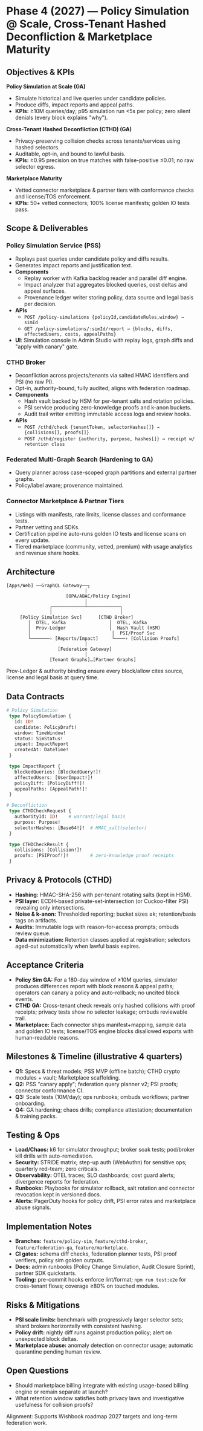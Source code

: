 # Phase 4 (2027) — Policy Simulation @ Scale, Cross-Tenant Hashed Deconfliction & Marketplace Maturity

## Objectives & KPIs

**Policy Simulation at Scale (GA)**
- Simulate historical and live queries under candidate policies.
- Produce diffs, impact reports and appeal paths.
- **KPIs:** ≥10M queries/day; p95 simulation run <5s per policy; zero silent denials (every block explains "why").

**Cross-Tenant Hashed Deconfliction (CTHD) (GA)**
- Privacy-preserving collision checks across tenants/services using hashed selectors.
- Auditable, opt-in, and bound to lawful basis.
- **KPIs:** ≥0.95 precision on true matches with false-positive ≤0.01; no raw selector egress.

**Marketplace Maturity**
- Vetted connector marketplace & partner tiers with conformance checks and license/TOS enforcement.
- **KPIs:** 50+ vetted connectors; 100% license manifests; golden IO tests pass.

## Scope & Deliverables

### Policy Simulation Service (PSS)
- Replays past queries under candidate policy and diffs results.
- Generates impact reports and justification text.
- **Components**
  - Replay worker with Kafka backlog reader and parallel diff engine.
  - Impact analyzer that aggregates blocked queries, cost deltas and appeal surfaces.
  - Provenance ledger writer storing policy, data source and legal basis per decision.
- **APIs**
  - `POST /policy-simulations {policyId,candidateRules,window} → simId`
  - `GET /policy-simulations/:simId/report → {blocks, diffs, affectedUsers, costs, appealPaths}`
- **UI**: Simulation console in Admin Studio with replay logs, graph diffs and "apply with canary" gate.

### CTHD Broker
- Deconfliction across projects/tenants via salted HMAC identifiers and PSI (no raw PI).
- Opt-in, authority-bound, fully audited; aligns with federation roadmap.
- **Components**
  - Hash vault backed by HSM for per-tenant salts and rotation policies.
  - PSI service producing zero-knowledge proofs and k-anon buckets.
  - Audit trail writer emitting immutable access logs and review hooks.
- **APIs**
  - `POST /cthd/check {tenantToken, selectorHashes[]} → {collisions[], proofs[]}`
  - `POST /cthd/register {authority, purpose, hashes[]} → receipt w/ retention class`

### Federated Multi-Graph Search (Hardening to GA)
- Query planner across case-scoped graph partitions and external partner graphs.
- Policy/label aware; provenance maintained.

### Connector Marketplace & Partner Tiers
- Listings with manifests, rate limits, license classes and conformance tests.
- Partner vetting and SDKs.
- Certification pipeline auto-runs golden IO tests and license scans on every update.
- Tiered marketplace (community, vetted, premium) with usage analytics and revenue share hooks.

## Architecture
```
[Apps/Web] ──GraphQL Gateway──┐
                             │
                      [OPA/ABAC/Policy Engine]
                             │
                ┌────────────┴────────────┐
                │                         │
     [Policy Simulation Svc]      [CTHD Broker]
        │  OTEL, Kafka                │  OTEL, Kafka
        │  Prov-Ledger                │  Hash Vault (HSM)
        │                              │  PSI/Proof Svc
        └───────› [Reports/Impact]     └────› [Collision Proofs]
                             │
                   [Federation Gateway]
                             │
                [Tenant Graphs]…[Partner Graphs]
```
Prov-Ledger & authority binding ensure every block/allow cites source, license and legal basis at query time.

## Data Contracts
```graphql
# Policy Simulation
 type PolicySimulation {
   id: ID!
   candidate: PolicyDraft!
   window: TimeWindow!
   status: SimStatus!
   impact: ImpactReport
   createdAt: DateTime!
 }

 type ImpactReport {
   blockedQueries: [BlockedQuery!]!
   affectedUsers: [UserImpact!]!
   policyDiff: [PolicyDiff!]!
   appealPaths: [AppealPath!]!
 }

# Deconfliction
 type CTHDCheckRequest {
   authorityId: ID!    # warrant/legal basis
   purpose: Purpose!
   selectorHashes: [Base64!]!  # HMAC_salt(selector)
 }

 type CTHDCheckResult {
   collisions: [Collision!]!
   proofs: [PSIProof!]!        # zero-knowledge proof receipts
 }
```

## Privacy & Protocols (CTHD)
- **Hashing:** HMAC-SHA-256 with per-tenant rotating salts (kept in HSM).
- **PSI layer:** ECDH-based private-set-intersection (or Cuckoo-filter PSI) revealing only intersections.
- **Noise & k-anon:** Thresholded reporting; bucket sizes ≥k; retention/basis tags on artifacts.
- **Audits:** Immutable logs with reason-for-access prompts; ombuds review queue.
- **Data minimization:** Retention classes applied at registration; selectors aged-out automatically when lawful basis expires.

## Acceptance Criteria
- **Policy Sim GA:** For a 180-day window of ≥10M queries, simulator produces differences report with block reasons & appeal paths; operators can canary a policy and auto-rollback; no uncited block events.
- **CTHD GA:** Cross-tenant check reveals only hashed collisions with proof receipts; privacy tests show no selector leakage; ombuds reviewable trail.
- **Marketplace:** Each connector ships manifest+mapping, sample data and golden IO tests; license/TOS engine blocks disallowed exports with human-readable reasons.

## Milestones & Timeline (illustrative 4 quarters)
- **Q1:** Specs & threat models; PSS MVP (offline batch); CTHD crypto modules + vault; Marketplace scaffolding.
- **Q2:** PSS "canary apply"; federation query planner v2; PSI proofs; connector conformance CI.
- **Q3:** Scale tests (10M/day); ops runbooks; ombuds workflows; partner onboarding.
- **Q4:** GA hardening; chaos drills; compliance attestation; documentation & training packs.

## Testing & Ops
- **Load/Chaos:** k6 for simulator throughput; broker soak tests; pod/broker kill drills with auto-remediation.
- **Security:** STRIDE matrix; step-up auth (WebAuthn) for sensitive ops; quarterly red-team; zero criticals.
- **Observability:** OTEL traces; SLO dashboards; cost guard alerts; divergence reports for federation.
- **Runbooks:** Playbooks for simulator rollback, salt rotation and connector revocation kept in versioned docs.
- **Alerts:** PagerDuty hooks for policy drift, PSI error rates and marketplace abuse signals.

## Implementation Notes
- **Branches:** `feature/policy-sim`, `feature/cthd-broker`, `feature/federation-ga`, `feature/marketplace`.
- **CI gates:** schema diff checks, federation planner tests, PSI proof verifiers, policy sim golden outputs.
- **Docs:** admin runbooks (Policy Change Simulation, Audit Closure Sprint), partner SDK quickstarts.
- **Tooling:** pre-commit hooks enforce lint/format; `npm run test:e2e` for cross-tenant flows; coverage ≥80% on touched modules.

## Risks & Mitigations
- **PSI scale limits:** benchmark with progressively larger selector sets; shard brokers horizontally with consistent hashing.
- **Policy drift:** nightly diff runs against production policy; alert on unexpected block deltas.
- **Marketplace abuse:** anomaly detection on connector usage; automatic quarantine pending human review.

## Open Questions
- Should marketplace billing integrate with existing usage-based billing engine or remain separate at launch?
- What retention window satisfies both privacy laws and investigative usefulness for collision proofs?

Alignment: Supports Wishbook roadmap 2027 targets and long-term federation work.
